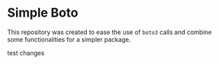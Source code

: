 # Simple Boto #

This repository was created to ease the use of `boto3` calls and combine some functionalities for a simpler package.


test changes
